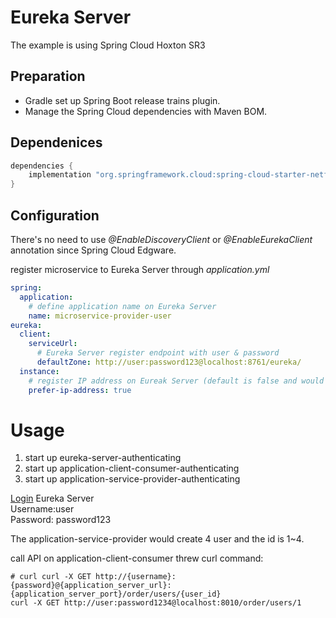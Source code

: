 # Eureka Server
The example is using Spring Cloud Hoxton SR3

## Preparation
- Gradle set up Spring Boot release trains plugin.
- Manage the Spring Cloud dependencies with Maven BOM.

## Dependenices
```groovy
dependencies {
    implementation "org.springframework.cloud:spring-cloud-starter-netflix-eureka-client"
}
```
## Configuration
There's no need to use _@EnableDiscoveryClient_ or _@EnableEurekaClient_ annotation since Spring Cloud Edgware.

register microservice to Eureka Server through _application.yml_
```yaml
spring:
  application:
    # define application name on Eureka Server
    name: microservice-provider-user 
eureka:
  client:
    serviceUrl:
      # Eureka Server register endpoint with user & password
      defaultZone: http://user:password123@localhost:8761/eureka/
  instance:
    # register IP address on Eureak Server (default is false and would register host name instead)
    prefer-ip-address: true
```

# Usage
1. start up eureka-server-authenticating
2. start up application-client-consumer-authenticating
3. start up application-service-provider-authenticating

[Login](http://localhost:8761) Eureka Server <br>
Username:user <br>
Password: password123

The application-service-provider would create 4 user and the id is 1~4.

call API on application-client-consumer threw curl command:
```shell script
# curl curl -X GET http://{username}:{password}@{application_server_url}:{application_server_port}/order/users/{user_id}
curl -X GET http://user:password1234@localhost:8010/order/users/1
```